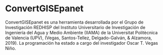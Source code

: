 # ConvertGISEpanet
ConvertGISEpanet es una herramienta desarrollada por el Grupo de Investigación REDHISP del Instituto Universitario de Investigación de Ingeniería del Agua y Medio Ambiente (IIAMA) de la Universitat Politècnica de Valencia (UPV), (Vegas, Santos-Tellez, Delgado-Galván, &amp; Alzamora, 2019). La programación ha estado a cargo del investigador Oscar T. Vegas Niño.
